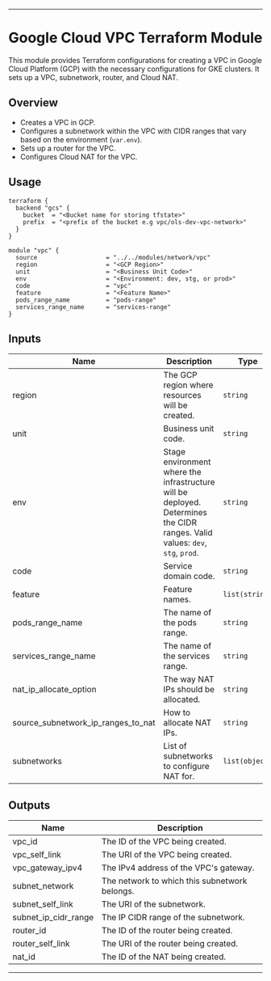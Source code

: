 
---

# Google Cloud VPC Terraform Module

This module provides Terraform configurations for creating a VPC in Google Cloud Platform (GCP) with the necessary configurations for GKE clusters. It sets up a VPC, subnetwork, router, and Cloud NAT.
## Overview

- Creates a VPC in GCP.
- Configures a subnetwork within the VPC with CIDR ranges that vary based on the environment (`var.env`).
- Sets up a router for the VPC.
- Configures Cloud NAT for the VPC.

## Usage

```hcl
terraform {
  backend "gcs" {
    bucket  = "<Bucket name for storing tfstate>"
    prefix  = "<prefix of the bucket e.g vpc/ols-dev-vpc-network>"
  }
}

module "vpc" {
  source                   = "../../modules/network/vpc"
  region                   = "<GCP Region>"
  unit                     = "<Business Unit Code>"
  env                      = "<Environment: dev, stg, or prod>"
  code                     = "vpc"
  feature                  = "<Feature Name>"
  pods_range_name          = "pods-range"
  services_range_name      = "services-range"
}
```

## Inputs

| Name | Description | Type | Default | Required |
|------|-------------|------|---------|:--------:|
| region | The GCP region where resources will be created. | `string` | n/a | yes |
| unit | Business unit code. | `string` | n/a | yes |
| env | Stage environment where the infrastructure will be deployed. Determines the CIDR ranges. Valid values: `dev`, `stg`, `prod`. | `string` | n/a | yes |
| code | Service domain code. | `string` | n/a | yes |
| feature | Feature names. | `list(string)` | n/a | yes |
| pods_range_name | The name of the pods range. | `string` | n/a | yes |
| services_range_name | The name of the services range. | `string` | n/a | yes |
| nat_ip_allocate_option | The way NAT IPs should be allocated. | `string` | n/a | yes |
| source_subnetwork_ip_ranges_to_nat | How to allocate NAT IPs. | `string` | n/a | yes |
| subnetworks | List of subnetworks to configure NAT for. | `list(object)` | `[]` | no |

## Outputs

| Name | Description |
|------|-------------|
| vpc_id | The ID of the VPC being created. |
| vpc_self_link | The URI of the VPC being created. |
| vpc_gateway_ipv4 | The IPv4 address of the VPC's gateway. |
| subnet_network | The network to which this subnetwork belongs. |
| subnet_self_link | The URI of the subnetwork. |
| subnet_ip_cidr_range | The IP CIDR range of the subnetwork. |
| router_id | The ID of the router being created. |
| router_self_link | The URI of the router being created. |
| nat_id | The ID of the NAT being created. |

---
